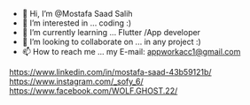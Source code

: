 - 👋 Hi, I’m @Mostafa Saad Salih
- 👀 I’m interested in ... coding :) 
- 🌱 I’m currently learning ... Flutter /App developer
- 💞️ I’m looking to collaborate on ... in any project :)
- 📫 How to reach me ... my E-mail: appworkacc1@gmail.com 

<!---
MostafaSaadSalih/MostafaSaadSalih is a ✨ special ✨ repository because its `README.md` (this file) appears on your GitHub profile.
You can click the Preview link to take a look at your changes.
--->






https://www.linkedin.com/in/mostafa-saad-43b59121b/
https://www.instagram.com/_sofy_6/
https://www.facebook.com/WOLF.GHOST.22/
